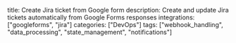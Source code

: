 title: Create Jira ticket from Google form
description: Create and update Jira tickets automatically from Google Forms responses
integrations: ["googleforms", "jira"]
categories: ["DevOps"]
tags: ["webhook_handling", "data_processing", "state_management", "notifications"]
